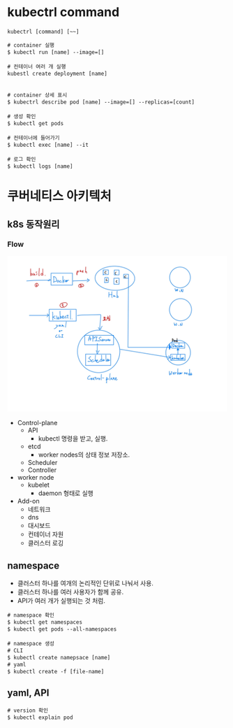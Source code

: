 # **kubectrl command**

```
kubectrl [command] [~~]
```

```shell
# container 실행
$ kubectl run [name] --image=[]

# 컨테이너 여러 개 실행
kubestl create deployment [name]


# container 상세 표시
$ kubectrl describe pod [name] --image=[] --replicas=[count]

# 생성 확인
$ kubectl get pods

# 컨테이너에 들어가기
$ kubectl exec [name] --it

# 로그 확인
$ kubectl logs [name]
```

# **쿠버네티스 아키텍처**

## **k8s 동작원리**

### **Flow**

![k8s_flow](./spark_captures/k8s_flow-1.jpg)

- Control-plane
  - API
    - kubectl 명령을 받고, 실행.
  - etcd
    - worker nodes의 상태 정보 저장소.
  - Scheduler
  - Controller
- worker node
  - kubelet
    - daemon 형태로 실행
- Add-on
  - 네트워크
  - dns
  - 대시보드
  - 컨테이너 자원
  - 클러스터 로깅

## **namespace**

- 클러스터 하나를 여개의 논리적인 단위로 나눠서 사용.
- 클러스터 하나를 여러 사용자가 함께 공유.
- API가 여러 개가 실행되는 것 처럼.

```shell
# namespace 확인
$ kubectl get namespaces
$ kubectl get pods --all-namespaces

# namespace 생성
# CLI
$ kubectl create namepsace [name]
# yaml
$ kubectl create -f [file-name]
```

## **yaml, API**

```shell
# version 확인
$ kubectl explain pod
```
